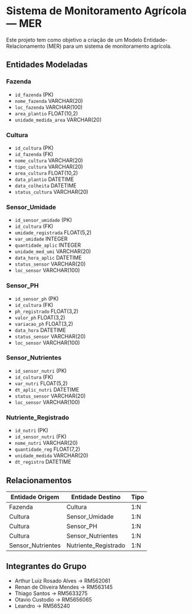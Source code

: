 # Sistema de Monitoramento Agrícola — MER

Este projeto tem como objetivo a criação de um Modelo Entidade-Relacionamento (MER) para um sistema de monitoramento agrícola.

## Entidades Modeladas

### Fazenda
- `id_fazenda` (PK)
- `nome_fazenda` VARCHAR(20)
- `loc_fazenda`  VARCHAR(100)
- `area_plantio` FLOAT(10,2)
- `unidade_medida_area` VARCHAR(20)

### Cultura
- `id_cultura` (PK)
- `id_fazenda` (FK)
- `nome_cultura` VARCHAR(20)
- `tipo_cultura` VARCHAR(20)
- `area_cultura` FLOAT(10,2)
- `data_plantio` DATETIME
- `data_colheita` DATETIME
- `status_cultura` VARCHAR(20)

### Sensor_Umidade
- `id_sensor_umidade` (PK)
- `id_cultura` (FK)
- `umidade_registrada` FLOAT(5,2)
- `var_umidade` INTEGER
- `quantidade_aplic` INTEGER
- `unidade_med_umi` VARCHAR(20)
- `data_hora_aplic` DATETIME
- `status_sensor` VARCHAR(20)
- `loc_sensor` VARCHAR(100)

### Sensor_PH
- `id_sensor_ph` (PK)
- `id_cultura` (FK)
- `ph_registrado` FLOAT(3,2)
- `valor_ph` FLOAT(3,2)
- `variacao_ph` FLOAT(3,2)
- `data_hora` DATETIME
- `status_sensor` VARCHAR(20)
- `loc_sensor` VARCHAR(100)

### Sensor_Nutrientes
- `id_sensor_nutri` (PK)
- `id_cultura` (FK)
- `var_nutri` FLOAT(5,2)
- `dt_aplic_nutri` DATETIME
- `status_sensor` VARCHAR(20)
- `loc_sensor` VARCHAR(100)

### Nutriente_Registrado
- `id_nutri` (PK)
- `id_sensor_nutri` (FK)
- `nome_nutri` VARCHAR(20)
- `quantidade_reg` FLOAT(7,2)
- `unidade_medida` VARCHAR(20)
- `dt_registro` DATETIME

## Relacionamentos

| Entidade Origem      | Entidade Destino        | Tipo |
|----------------------|-------------------------|------|
| Fazenda              | Cultura                 | 1:N  |
| Cultura              | Sensor_Umidade          | 1:N  |
| Cultura              | Sensor_PH               | 1:N  |
| Cultura              | Sensor_Nutrientes       | 1:N  |
| Sensor_Nutrientes    | Nutriente_Registrado    | 1:N  |


## Integrantes do Grupo

- Arthur Luiz Rosado Alves  -> RM562061
- Renan de Oliveira Mendes  -> RM563145
- Thiago Santos  -> RM5633275
- Otavio Custodio  -> RM5656065
- Leandro  -> RM565240




